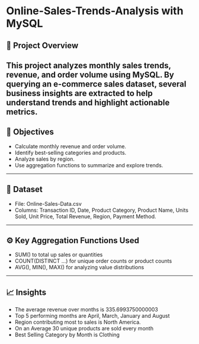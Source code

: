 # Online-Sales-Trends-Analysis with MySQL

## 📌 Project Overview

This project analyzes **monthly sales trends, revenue, and order volume** using MySQL. By querying an e-commerce sales dataset, several business insights are extracted to help understand trends and highlight actionable metrics.
---
## 🎯 Objectives

* Calculate monthly revenue and order volume.
* Identify best-selling categories and products.
* Analyze sales by region.
* Use aggregation functions to summarize and explore trends.
---

## 📂 Dataset

* File: Online-Sales-Data.csv
* Columns: Transaction ID, Date, Product Category, Product Name, Units Sold, Unit Price, Total Revenue, Region, Payment Method.
---

## ⚙️ Key Aggregation Functions Used

* SUM() to total up sales or quantities
* COUNT(DISTINCT ...) for unique order counts or product counts
* AVG(), MIN(), MAX() for analyzing value distributions
---

## 📈 Insights 

* The average revenue over months is 335.6993750000003
* Top 5 performing months are April, March, January and August
* Region contributing most to sales is North America.
* On an Average 30 unique products are sold every month
* Best Selling Category by Month is Clothing
